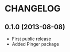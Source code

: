CHANGELOG
=========

0.1.0 (2013-08-08)
------------------

* First public release
* Added Pinger package